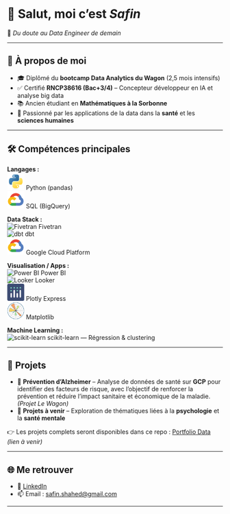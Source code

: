 # 👋 Salut, moi c’est *Safin*  

🎯 *Du doute au Data Engineer de demain*  

---

## 🚀 À propos de moi
- 🎓 Diplômé du **bootcamp Data Analytics du Wagon** (2,5 mois intensifs)  
- ✅ Certifié **RNCP38616 (Bac+3/4)** – Concepteur développeur en IA et analyse big data  
- 📚 Ancien étudiant en **Mathématiques à la Sorbonne**   
- 🧠 Passionné par les applications de la data dans la **santé** et les **sciences humaines**  

---

## 🛠️ Compétences principales

**Langages :**  
<img src="https://raw.githubusercontent.com/devicons/devicon/master/icons/python/python-original.svg" alt="Python" width="40" height="40"/> Python (pandas)  
<img src="https://raw.githubusercontent.com/devicons/devicon/master/icons/googlecloud/googlecloud-original.svg" alt="BigQuery / GCP" width="40" height="40"/> SQL (BigQuery)  

**Data Stack :**  
<img src="https://www.vectorlogo.zone/logos/fivetran/fivetran-icon.svg" alt="Fivetran" width="40" height="40"/> Fivetran  
<img src="https://www.vectorlogo.zone/logos/dbt-labs/dbt-labs-icon.svg" alt="dbt" width="40" height="40"/> dbt  
<img src="https://raw.githubusercontent.com/devicons/devicon/master/icons/googlecloud/googlecloud-original.svg" alt="GCP" width="40" height="40"/> Google Cloud Platform  

**Visualisation / Apps :**  
<img src="https://www.vectorlogo.zone/logos/microsoft_powerbi/microsoft_powerbi-icon.svg" alt="Power BI" width="40" height="40"/> Power BI  
<img src="https://cdn.jsdelivr.net/gh/devicons/devicon/icons/looker/looker-original.svg" alt="Looker" width="40" height="40"/> Looker  
<img src="https://raw.githubusercontent.com/devicons/devicon/master/icons/plotly/plotly-original.svg" alt="Plotly" width="40" height="40"/> Plotly Express  
<img src="https://raw.githubusercontent.com/devicons/devicon/master/icons/matplotlib/matplotlib-original.svg" alt="Matplotlib" width="40" height="40"/> Matplotlib  

**Machine Learning :**  
<img src="https://scikit-learn.org/stable/_static/scikit-learn-logo-small.png" alt="scikit-learn" width="40" height="40"/> scikit-learn — Régression & clustering  

---

## 📂 Projets
- 🧬 **Prévention d’Alzheimer** – Analyse de données de santé sur **GCP** pour identifier des facteurs de risque, avec l’objectif de renforcer la prévention et réduire l’impact sanitaire et économique de la maladie. *(Projet Le Wagon)*  
- 🔮 **Projets à venir** – Exploration de thématiques liées à la **psychologie** et la **santé mentale**  

👉 Les projets complets seront disponibles dans ce repo : [Portfolio Data](#) *(lien à venir)*  

---

## 🌐 Me retrouver
- 💼 [LinkedIn](https://www.linkedin.com/in/safin-shahed-6b3549111/)  
- 📫 Email : [safin.shahed@gmail.com](mailto:safin.shahed@gmail.com)  

---
